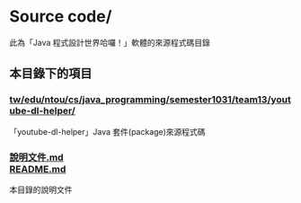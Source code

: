 # Source code/
此為「Java 程式設計世界哈囉！」軟體的來源程式碼目錄

## 本目錄下的項目
### [tw/edu/ntou/cs/java_programming/semester1031/team13/youtube-dl-helper/](tw/edu/ntou/cs/java_programming/semester1031/team13/youtube-dl-helper/)
「youtube-dl-helper」Java 套件(package)來源程式碼

### [說明文件.md<br />README.md](README.md)
本目錄的說明文件
